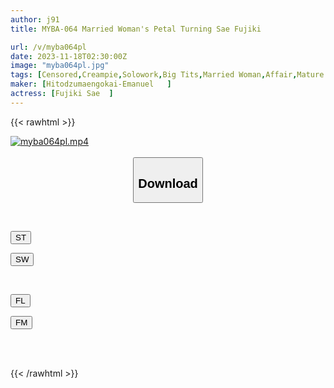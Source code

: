```yaml
---
author: j91
title: MYBA-064 Married Woman's Petal Turning Sae Fujiki

url: /v/myba064pl
date: 2023-11-18T02:30:00Z
image: "myba064pl.jpg"
tags: [Censored,Creampie,Solowork,Big Tits,Married Woman,Affair,Mature Woman	 ]
maker: [Hitodzumaengokai-Emanuel   ]
actress: [Fujiki Sae  ]
---
```



{{< rawhtml >}}

<div class="video" data-videoid="VaGbX6DPZ3cKAeG">
    <a href="javascript:;">
        <img src="/v/myba064pl/myba064pl.jpg" width="WIDTH" height="HEIGHT" alt="myba064pl.mp4" loading="lazy">
    </a>
</div>

<script type="text/javascript" src="https://j91.asia/asset/on-demand-st.js"></script>

<br>
  <link rel="stylesheet" href="https://j91.asia/asset/bs5.css">
  
  <center>
  <button class="btn btn-primary" type="button" data-bs-toggle="collapse" data-bs-target=".multi-collapse" aria-expanded="false" aria-controls="multiCollapseExample1 multiCollapseExample2"><h2>Download</h2></button></center>
</p>
<div class="row">
  <div class="col">
    <div class="collapse multi-collapse" id="multiCollapseExample1">
      <div class="card card-body">
	      	      <br>
<div class="buttons">  
<p><a href="https://streamtape.to/v/VaGbX6DPZ3cKAeG" target="_blank"><button class="btn-hover color-3"><i class="fa fa-download"></i> ST</button></a></p>
<p><a href="https://sfastwish.com/0hz0c5mgg7m7" target="_blank"><button class="btn-hover color-2"><i class="fa fa-download"></i> SW</button></a></p></div>
    </div>
  </div>
</div>
  <div class="col">
    <div class="collapse multi-collapse" id="multiCollapseExample2">
      <div class="card card-body">
	      <br>
<div class="buttons">
<p><a href="javascript:;" target="_blank"><button class="btn-hover color-9"><i class="fa fa-download"></i> FL</button></a></p>
<p><a href="javascript:;" target="_blank"><button class="btn-hover color-8"><i class="fa fa-download"></i> FM</button></a></p></div>
<br><br>
      </div>
    </div>
  </div>
</div>

{{< /rawhtml >}}
